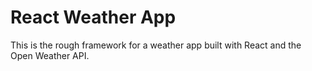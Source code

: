# React Weather App
This is the rough framework for a weather app built with React and the Open Weather API.